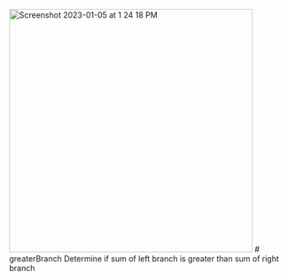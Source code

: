 <img width="439" alt="Screenshot 2023-01-05 at 1 24 18 PM" src="https://user-images.githubusercontent.com/42798328/210734553-0d15fea7-e5c2-4f53-8531-6c43998d158c.png">
# greaterBranch
Determine if sum of left branch is greater than sum of right branch
